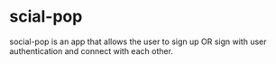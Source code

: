 # scial-pop
social-pop is an app that allows the user to sign up OR sign with user authentication and connect with each other.
